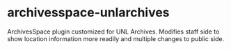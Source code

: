 # archivesspace-unlarchives
ArchivesSpace plugin customized for UNL Archives.  Modifies staff side to show location information more readily and multiple changes to public side.
